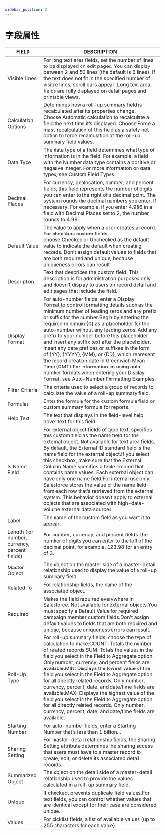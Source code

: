 ```yaml
---
sidebar_position: 2
---
```


# 字段属性

FIELD | DESCRIPTION
-- | --
Visible Lines | For long text area fields, set the number of lines to be displayed on edit pages. You can display between 2 and 50 lines (the default is 6 lines). If the text does not fit in the specified number of visible lines, scroll bars appear. Long text area fields are fully displayed on detail pages and printable views.
Calculation Options | Determines how a roll-up summary field is recalculated after its properties change. Choose Automatic calculation to recalculate a field the next time it’s displayed. Choose Force a mass recalculation of this field as a safety net option to force recalculation of the roll-up summary field values.
Data Type | The data type of a field determines what type of information is in the field. For example, a field with the Number data type contains a positive or negative integer. For more information on data types, see Custom Field Types.
Decimal Places | For currency, geolocation, number, and percent fields, this field represents the number of digits you can enter to the right of a decimal point. The system rounds the decimal numbers you enter, if necessary. For example, if you enter 4.986 in a field with Decimal Places set to 2, the number rounds to 4.99.
Default Value | The value to apply when a user creates a record. For checkbox custom fields, choose Checked or Unchecked as the default value to indicate the default when creating records. Don’t assign default values to fields that are both required and unique, because uniqueness errors can result. 
Description | Text that describes the custom field. This description is for administration purposes only and doesn’t display to users on record detail and edit pages that include the field.
Display Format | For auto-number fields, enter a Display Format to control formatting details such as the minimum number of leading zeros and any prefix or suffix for the number.Begin by entering the required minimum {0} as a placeholder for the auto-number without any leading zeros. Add any prefix to your number before this placeholder and insert any suffix text after the placeholder. Insert any date prefixes or suffixes in the form of {YY}, {YYYY}, {MM}, or {DD}, which represent the record creation date in Greenwich Mean Time (GMT).For information on using auto-number formats when entering your Display Format, see Auto-Number Formatting Examples.
Filter Criteria | The criteria used to select a group of records to calculate the value of a roll-up summary field.
Formulas | Enter the formula for the custom formula field or custom summary formula for reports.
Help Text | The text that displays in the field-level help hover text for this field.
Is Name Field | For external object fields of type text, specifies this custom field as the name field for the external object. Not available for text area fields. By default, the External ID standard field is the name field for the external object.If you select this checkbox, make sure that the External Column Name specifies a table column that contains name values. Each external object can have only one name field.For internal use only, Salesforce stores the value of the name field from each row that’s retrieved from the external system. This behavior doesn’t apply to external objects that are associated with high-data-volume external data sources.
Label | The name of the custom field as you want it to appear.
Length (for number, currency, percent fields) | For number, currency, and percent fields, the number of digits you can enter to the left of the decimal point, for example, 123.98 for an entry of 3.
Master Object | The object on the master side of a master-detail relationship used to display the value of a roll-up summary field.
Related To | For relationship fields, the name of the associated object.
Required | Makes the field required everywhere in Salesforce. Not available for external objects.You must specify a Default Value for required campaign member custom fields.Don’t assign default values to fields that are both required and unique, because uniqueness errors can result. 
Roll-Up Type | For roll-up summary fields, choose the type of calculation to make:COUNT: Totals the number of related records.SUM: Totals the values in the field you select in the Field to Aggregate option. Only number, currency, and percent fields are available.MIN: Displays the lowest value of the field you select in the Field to Aggregate option for all directly related records. Only number, currency, percent, date, and date/time fields are available.MAX: Displays the highest value of the field you select in the Field to Aggregate option for all directly related records. Only number, currency, percent, date, and date/time fields are available.
Starting Number | For auto-number fields, enter a Starting Number that’s less than 1 billion. .
Sharing Setting | For master-detail relationship fields, the Sharing Setting attribute determines the sharing access that users must have to a master record to create, edit, or delete its associated detail records.
Summarized Object | The object on the detail side of a master-detail relationship used to provide the values calculated in a roll-up summary field.
Unique | If checked, prevents duplicate field values.For text fields, you can control whether values that are identical except for their case are considered unique.
Values | For picklist fields, a list of available values (up to 255 characters for each value).